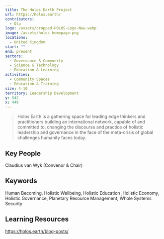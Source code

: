 ```yaml
---
title: The Holos Earth Project
url: https://holos.earth/
contributors:
  - Ola
logo: /assets/cropped-HOLOS-Logo-New.webp
image: /assets/holos homepage.png
locations:
  - United Kingdom
start: ""
end: present
sectors:
  - Governance & Community
  - Science & Technology
  - Education & Learning
activities:
  - Community Spaces
  - Education & Training
size: 4-10
territory: Leadership Development
y: 542
x: 449
---
```

> Holos Earth is a gathering space for leading edge thinkers and practitioners building an international network, capable of and committed to, changing the discourse and practice of holistic leadership and governance in the face of the meta-crisis of global challenges humanity faces today.

## Key People

Claudius van Wyk (Convenor & Chair)

## Keywords

Human Becoming, Holistic Wellbeing, Holistic Education ,Holistic Economy, Holistic Governance, Planetary Resource Management, Whole Systems Security

## Learning Resources

https://holos.earth/blog-posts/
